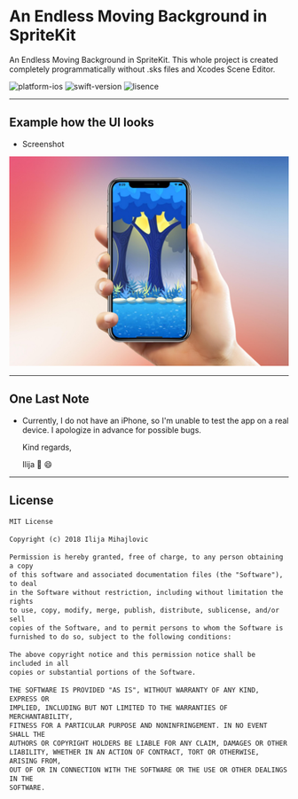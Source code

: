 # An Endless Moving Background in SpriteKit
An Endless Moving Background in SpriteKit. This whole project is created completely programmatically without .sks files and Xcodes Scene Editor.

![platform-ios](https://img.shields.io/badge/platform-ios-LightPink.svg)
![swift-version](https://img.shields.io/badge/swift-3.2-LightBlue.svg)
![lisence](https://img.shields.io/badge/license-MIT-Lightgrey.svg)

___

## Example how the UI looks

* Screenshot

<img src="Image/Screenshot.jpg" width="800">

___

## One Last Note
* Currently, I do not have an iPhone, so I'm unable to test the app on a real device. I apologize in advance for possible bugs.

   Kind regards,

   Ilija 🖖 😄
___

## License
```
MIT License

Copyright (c) 2018 Ilija Mihajlovic

Permission is hereby granted, free of charge, to any person obtaining a copy
of this software and associated documentation files (the "Software"), to deal
in the Software without restriction, including without limitation the rights
to use, copy, modify, merge, publish, distribute, sublicense, and/or sell
copies of the Software, and to permit persons to whom the Software is
furnished to do so, subject to the following conditions:

The above copyright notice and this permission notice shall be included in all
copies or substantial portions of the Software.

THE SOFTWARE IS PROVIDED "AS IS", WITHOUT WARRANTY OF ANY KIND, EXPRESS OR
IMPLIED, INCLUDING BUT NOT LIMITED TO THE WARRANTIES OF MERCHANTABILITY,
FITNESS FOR A PARTICULAR PURPOSE AND NONINFRINGEMENT. IN NO EVENT SHALL THE
AUTHORS OR COPYRIGHT HOLDERS BE LIABLE FOR ANY CLAIM, DAMAGES OR OTHER
LIABILITY, WHETHER IN AN ACTION OF CONTRACT, TORT OR OTHERWISE, ARISING FROM,
OUT OF OR IN CONNECTION WITH THE SOFTWARE OR THE USE OR OTHER DEALINGS IN THE
SOFTWARE.
```
